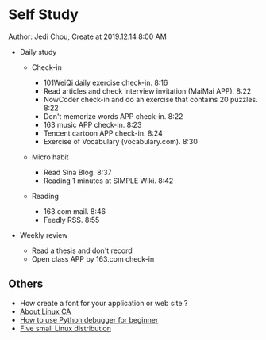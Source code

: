 # Self Study

Author: Jedi Chou, Create at 2019.12.14 8:00 AM

* Daily study
  * Check-in
    * 101WeiQi daily exercise check-in. 8:16
    * Read articles and check interview invitation (MaiMai APP). 8:22
    * NowCoder check-in and do an exercise that contains 20 puzzles. 8:22
    * Don't memorize words APP check-in. 8:22
    * 163 music APP check-in. 8:23
    * Tencent cartoon APP check-in. 8:24
    * Exercise of Vocabulary (vocabulary.com). 8:30

  * Micro habit
    * Read Sina Blog. 8:37
    * Reading 1 minutes at SIMPLE Wiki. 8:42

  * Reading
    * 163.com mail. 8:46
    * Feedly RSS. 8:55

* Weekly review
  * Read a thesis and don't record
  * Open class APP by 163.com check-in

## Others

* How create a font for your application or web site ?
* [About Linux CA](https://linux.cn/article-10921-1.html)
* [How to use Python debugger for beginner](https://linux.cn/article-9979-1.html)
* [Five small Linux distribution](https://linux.cn/article-11040-1.html)
